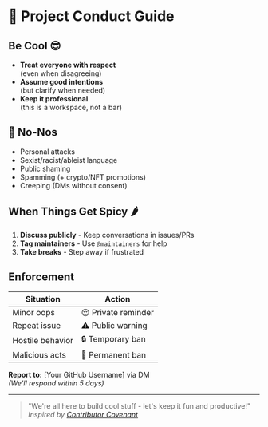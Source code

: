 # 🚦 Project Conduct Guide

## Be Cool 😎
- **Treat everyone with respect**  
  (even when disagreeing)
- **Assume good intentions**  
  (but clarify when needed)
- **Keep it professional**  
  (this is a workspace, not a bar)

## 🚫 No-Nos
- Personal attacks
- Sexist/racist/ableist language
- Public shaming
- Spamming (+ crypto/NFT promotions)
- Creeping (DMs without consent)

## When Things Get Spicy 🌶️
1. **Discuss publicly** - Keep conversations in issues/PRs
2. **Tag maintainers** - Use `@maintainers` for help
3. **Take breaks** - Step away if frustrated

## Enforcement
| Situation | Action |
|-----------|--------|
| Minor oops | 😌 Private reminder |
| Repeat issue | ⚠️ Public warning |
| Hostile behavior | 🔒 Temporary ban |
| Malicious acts | 🚫 Permanent ban |

**Report to:** [Your GitHub Username] via DM  
*(We'll respond within 5 days)*

---

> "We're all here to build cool stuff - let's keep it fun and productive!"  
> *Inspired by [Contributor Covenant](https://www.contributor-covenant.org/)*